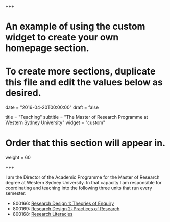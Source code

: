 +++
# An example of using the custom widget to create your own homepage section.
# To create more sections, duplicate this file and edit the values below as desired.

date = "2016-04-20T00:00:00"
draft = false

title = "Teaching"
subtitle = "The Master of Research Programme at Western Sydney University"
widget = "custom"

# Order that this section will appear in.
weight = 60

+++

I am the Director of the Academic Programme for the Master of Research degree at Western Sydney University. In that capacity I am responsible for coordinating and teaching into the following three units that run every semester:

- 800166: [Research Design 1: Theories of Enquiry](http://handbook.westernsydney.edu.au/hbook/unit.aspx?unit=800166.1)
- 800169: [Research Design 2: Practices of Research](http://handbook.westernsydney.edu.au/hbook/unit.aspx?unit=800169.1)
- 800168: [Research Literacies](http://handbook.westernsydney.edu.au/hbook/unit.aspx?unit=800168.1)

